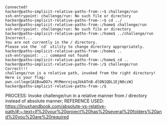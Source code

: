 ```
Connected!
hacker@paths~implicit-relative-paths-from-:~$ challenge/run
ssh-entrypoint: challenge/run: No such file or directory
hacker@paths~implicit-relative-paths-from-:~$ cd ../
hacker@paths~implicit-relative-paths-from-:/home$ challenge/run
ssh-entrypoint: challenge/run: No such file or directory
hacker@paths~implicit-relative-paths-from-:/home$ ../challenge/run
Incorrect...
You are not currently in the / directory.
Please use the `cd` utility to change directory appropriately.
hacker@paths~implicit-relative-paths-from-:/home$ ..
ssh-entrypoint: ..: command not found
hacker@paths~implicit-relative-paths-from-:/home$ cd ..
hacker@paths~implicit-relative-paths-from-:/$ challenge/run
Correct!!!
challenge/run is a relative path, invoked from the right directory!
Here is your flag:
pwn.college{A1BxwDO7v_MtMmnrojoqJbkATnB.dlDN1QDL1EjN0czW}
hacker@paths~implicit-relative-paths-from-:/$
```

PROCESS: Invoke challenge/run in a relative manner from / directory instead of absolute manner;
REFERENCE USED: https://linuxhandbook.com/absolute-vs-relative-path/#:~:text=If%20your%20project%20has%20several%20folders%20and%20you%20are%20required
